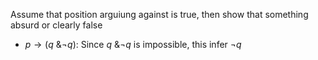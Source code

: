 Assume that position arguiung against is true, then show that something absurd or clearly false
- $p\to (q \text{ \& } \neg q)$: Since $q \text{ \& } \neg q$ is impossible, this infer $\neg q$

